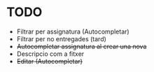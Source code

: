 # TODO

- Filtrar per assignatura (Autocompletar)
- Filtrar per no entregades (tard)
- ~~Autocompletar assignatura al crear una nova~~
- Descripcio com a fitxer
- ~~Editar (Autocompletar)~~
